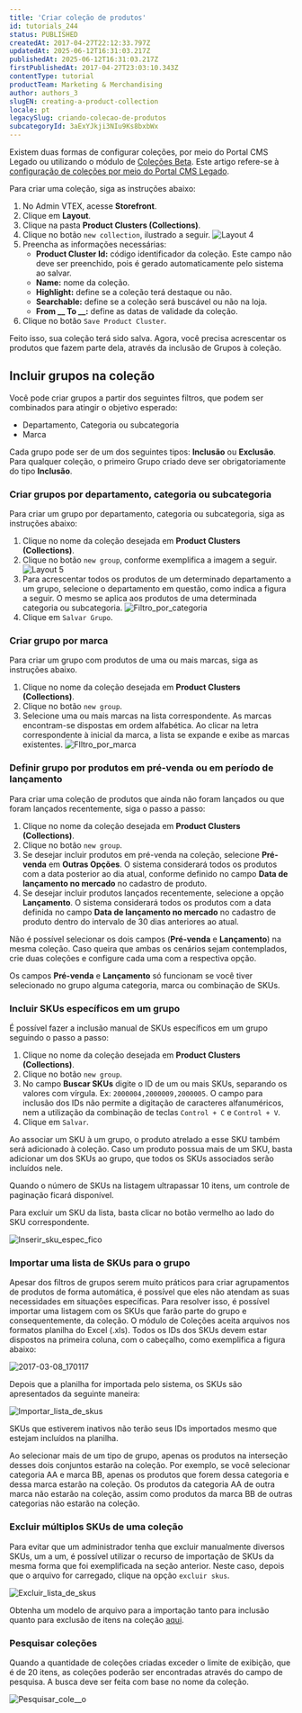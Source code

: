 ```yaml
---
title: 'Criar coleção de produtos'
id: tutorials_244
status: PUBLISHED
createdAt: 2017-04-27T22:12:33.797Z
updatedAt: 2025-06-12T16:31:03.217Z
publishedAt: 2025-06-12T16:31:03.217Z
firstPublishedAt: 2017-04-27T23:03:10.343Z
contentType: tutorial
productTeam: Marketing & Merchandising
author: authors_3
slugEN: creating-a-product-collection
locale: pt
legacySlug: criando-colecao-de-produtos
subcategoryId: 3aExYJkji3NIu9Ks8bxbWx
---
```


<div class = "alert alert-warning">
  <p>Existem duas formas de configurar coleções, por meio do Portal CMS Legado ou utilizando o módulo de <a href="https://help.vtex.com/pt/tutorial/cadastrar-colecoes-beta--yJBHqNMViOAnnnq4fyOye">Coleções Beta</a>. Este artigo refere-se à <a href = "https://help.vtex.com/pt/tutorial/cadastro-de-colecoes-cms--2YBy6P6X0NFRpkD2ZBxF6L">configuração de coleções por meio do Portal CMS Legado</a>.</p>
</div>

Para criar uma coleção, siga as instruções abaixo:

1. No Admin VTEX, acesse **Storefront**.
2. Clique em **Layout**.
3. Clique na pasta **Product Clusters (Collections)**.
4. Clique no botão `new collection`, ilustrado a seguir.
	![Layout 4](https://images.ctfassets.net/alneenqid6w5/2qvwI8D3FKuEuyCaEEcu4I/4add6510a4fa136243f35bebabcaf14a/Layout_4.png)
5. Preencha as informações necessárias:
	- **Product Cluster Id:** código identificador da coleção. Este campo não deve ser preenchido, pois é gerado automaticamente pelo sistema ao salvar.
	- **Name:** nome da coleção.
	- **Highlight:** define se a coleção terá destaque ou não.
	- **Searchable:** define se a coleção será buscável ou não na loja.
	- **From __ To __:** define as datas de validade da coleção.
6. Clique no botão `Save Product Cluster`.

Feito isso, sua coleção terá sido salva. Agora, você precisa acrescentar os produtos que fazem parte dela, através da inclusão de Grupos à coleção. 

## Incluir grupos na coleção

Você pode criar grupos a partir dos seguintes filtros, que podem ser combinados para atingir o objetivo esperado:

- Departamento, Categoria ou subcategoria
- Marca

Cada grupo pode ser de um dos seguintes tipos: __Inclusão__ ou __Exclusão__. Para qualquer coleção, o primeiro Grupo criado deve ser obrigatoriamente do tipo __Inclusão__.

### Criar grupos por departamento, categoria ou subcategoria

Para criar um grupo por departamento, categoria ou subcategoria, siga as instruções abaixo:

1. Clique no nome da coleção desejada em **Product Clusters (Collections)**.
2. Clique no botão `new group`, conforme exemplifica a imagem a seguir.
	![Layout 5](https://images.ctfassets.net/alneenqid6w5/5VJuruDOfKeWYG22Kumoy/402839b1a455f205bab5ab01c34c6230/Layout_5.png)
3. Para acrescentar todos os produtos de um determinado departamento a um grupo, selecione o departamento em questão, como indica a figura a seguir. O mesmo se aplica aos produtos de uma determinada categoria ou subcategoria.
	![Filtro_por_categoria](https://images.ctfassets.net/alneenqid6w5/ZOZAoB8tWKM4cuYaYw6W2/401a088fe3392fa4b769cc7b667daf77/Filtro_por_categoria.jpg)
4. Clique em `Salvar Grupo`.

### Criar grupo por marca

Para criar um grupo com produtos de uma ou mais marcas, siga as instruções abaixo.

1. Clique no nome da coleção desejada em **Product Clusters (Collections)**.
2. Clique no botão `new group`.
3. Selecione uma ou mais marcas na lista correspondente. As marcas encontram-se dispostas em ordem alfabética. Ao clicar na letra correspondente à inicial da marca, a lista se expande e exibe as marcas existentes.
  ![FIltro_por_marca](https://images.ctfassets.net/alneenqid6w5/2IsMy84TvOyeKWaKkWAMYS/9af2b71095ed38b958e48976b2415b67/FIltro_por_marca.jpg)

### Definir grupo por produtos em pré-venda ou em período de lançamento

Para criar uma coleção de produtos que ainda não foram lançados ou que foram lançados recentemente, siga o passo a passo:

1. Clique no nome da coleção desejada em **Product Clusters (Collections)**.
2. Clique no botão `new group`.
3. Se desejar incluir produtos em pré-venda na coleção, selecione **Pré-venda** em **Outras Opções**. O sistema considerará todos os produtos com a data posterior ao dia atual, conforme definido no campo **Data de lançamento no mercado** no cadastro de produto.
4. Se desejar incluir produtos lançados recentemente, selecione a opção **Lançamento**. O sistema considerará todos os produtos com a data definida no campo **Data de lançamento no mercado** no cadastro de produto dentro do intervalo de 30 dias anteriores ao atual.

Não é possível selecionar os dois campos (**Pré-venda** e **Lançamento**) na mesma coleção. Caso queira que ambas os cenários sejam contemplados, crie duas coleções e configure cada uma com a respectiva opção.

<div class="alert alert-warning">
<p>Os campos <strong>Pré-venda</strong> e <strong>Lançamento</strong> só funcionam se você tiver selecionado no grupo alguma categoria, marca ou combinação de SKUs.</p>
</div>

### Incluir SKUs específicos em um grupo

É possível fazer a inclusão manual de SKUs específicos em um grupo seguindo o passo a passo:

1. Clique no nome da coleção desejada em **Product Clusters (Collections)**.
2. Clique no botão `new group`.
3. No campo **Buscar SKUs** digite o ID de um ou mais SKUs, separando os valores com vírgula. Ex: `2000004,2000009,2000005`. O campo para inclusão dos IDs não permite a digitação de caracteres alfanuméricos, nem a utilização da combinação de teclas `Control + C` e `Control + V`.
4. Clique em `Salvar`.

Ao associar um SKU à um grupo, o produto atrelado a esse SKU também será adicionado à coleção. Caso um produto possua mais de um SKU, basta adicionar um dos SKUs ao grupo, que todos os SKUs associados serão incluídos nele.

Quando o número de SKUs na listagem ultrapassar 10 itens, um controle de paginação ficará disponível.

Para excluir um SKU da lista, basta clicar no botão vermelho ao lado do SKU correspondente.

  ![Inserir_sku_espec_fico](https://images.ctfassets.net/alneenqid6w5/u6q7VRW8YSsMs82IICgW6/71728c7bbdd6a12f0bb9c9b5cd84f2f2/inserir-sku-especifico.gif)

### Importar uma lista de SKUs para o grupo

Apesar dos filtros de grupos serem muito práticos para criar agrupamentos de produtos de forma automática, é possível que eles não atendam as suas necessidades em situações específicas. Para resolver isso, é possível importar uma listagem com os SKUs que farão parte do grupo e consequentemente, da coleção. O módulo de Coleções aceita arquivos nos formatos planilha do Excel (.xls). Todos os IDs dos SKUs devem estar dispostos na primeira coluna, com o cabeçalho, como exemplifica a figura abaixo:

  ![2017-03-08_170117](https://images.contentful.com/alneenqid6w5/kZmLZpVL44Uci86aOciEW/a94cb2d1b8cb7e687d1ef625120a1a6b/2017-03-08_170117.jpg)

Depois que a planilha for importada pelo sistema, os SKUs são apresentados da seguinte maneira:

![Importar_lista_de_skus](https://images.ctfassets.net/alneenqid6w5/opkyzS2xKCMecIU0c04Iu/ac8b3e545d02267630712b00b3e532f9/Importar_lista_de_skus.gif)

SKUs que estiverem inativos não terão seus IDs importados mesmo que estejam incluídos na planilha.

<div class="alert alert-warning">
<p>Ao selecionar mais de um tipo de grupo, apenas os produtos na interseção desses dois conjuntos estarão na coleção. Por exemplo, se você selecionar categoria AA e marca BB, apenas os produtos que forem dessa categoria e dessa marca estarão na coleção. Os produtos da categoria AA de outra marca não estarão na coleção, assim como produtos da marca BB de outras categorias não estarão na coleção.</p>
</div>

### Excluir múltiplos SKUs de uma coleção

Para evitar que um administrador tenha que excluir manualmente diversos SKUs, um a um, é possível utilizar o recurso de importação de SKUs da mesma forma que foi exemplificada na seção anterior. Neste caso, depois que o arquivo for carregado, clique na opção `excluir skus`.

![Excluir_lista_de_skus](https://images.ctfassets.net/alneenqid6w5/7fkP3OAKk0Kq0SYM8aAw6M/37026d5804485392c3dac490adad7b40/Excluir_lista_de_skus.gif)

Obtenha um modelo de arquivo para a importação tanto para inclusão quanto para exclusão de itens na coleção [aqui](https://assets.contentful.com/alneenqid6w5/Lo7Y0tXh6eKyyUSs4MESQ/209e614248978f0e86a37e4ddff50162/Colecao.xls "aqui").

### Pesquisar coleções

Quando a quantidade de coleções criadas exceder o limite de exibição, que é de 20 itens, as coleções poderão ser encontradas através do campo de pesquisa. A busca deve ser feita com base no nome da coleção.

![Pesquisar_cole__o](https://images.ctfassets.net/alneenqid6w5/31zMp3YFmUYY0OeyYuIK6I/89e92a9049c0a0af6ce9e7ba6d415e0b/pesquisar_colecao.gif)
